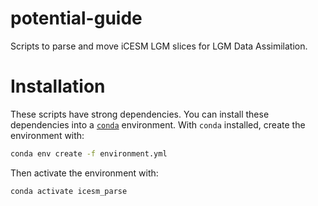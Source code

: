# potential-guide
Scripts to parse and move iCESM LGM slices for LGM Data Assimilation.

# Installation
These scripts have strong dependencies. You can install these dependencies into a [`conda`](https://conda.io/en/latest/miniconda.html) environment. With `conda` installed, create the environment with:

```bash
conda env create -f environment.yml
```

Then activate the environment with:

```bash
conda activate icesm_parse
```
